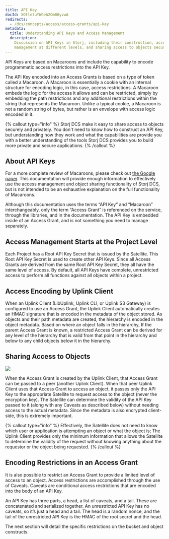 ```yaml
---
title: API Key
docId: XOtletuYWGeA2Om86yvwA
redirects:
  - /dcs/concepts/access/access-grants/api-key
metadata:
  title: Understanding API Keys and Access Management
  description:
    Discussion on API Keys in Storj, including their construction, access
    management at different levels, and sharing access to objects securely.
---
```


API Keys are based on Macaroons and include the capability to encode programmatic access restrictions into the API Key.

The API Key encoded into an Access Grants is based on a type of token called a Macaroon. A Macaroon is essentially a cookie with an internal structure for encoding logic, in this case, access restrictions. A Macaroon embeds the logic for the access it allows and can be restricted, simply by embedding the path restrictions and any additional restrictions within the string that represents the Macaroon. Unlike a typical cookie, a Macaroon is not a random string of bytes, but rather is an envelope with access logic encoded in it.

{% callout type="info"  %}
Storj DCS make it easy to share access to objects securely and privately. You don't need to know how to construct an API Key, but understanding how they work and what the capabilities are provide you with a better understanding of the tools Storj DCS provides you to build more private and secure applications.
{% /callout %}

## About API Keys

For a more complete review of Macaroons, please check out [the Google paper](https://ai.google/research/pubs/pub41892). This documentation will provide enough information to effectively use the access management and object sharing functionality of Storj DCS, but is not intended to be an exhaustive explanation on the full functionality of Macaroons.

Although this documentation uses the terms “API Key” and “Macaroon” interchangeably, only the term “Access Grant” is referenced on the service, through the libraries, and in the documentation. The API Key is embedded inside of an Access Grant, and is not something you need to manage separately.

## Access Management Starts at the Project Level

Each Project has a Root API Key Secret that is issued by the Satellite. This Root API Key Secret is used to create other API Keys. Since all Access Grants are derived from the same Root API Key Secret, they all have the same level of access. By default, all API Keys have complete, unrestricted access to perform all functions against all objects within a project.

## Access Encoding by Uplink Client

When an Uplink Client (LibUplink, Uplink CLI, or Uplink S3 Gateway) is configured to use an Access Grant, the Uplink Client automatically creates an HMAC signature that is encoded in the metadata of the object stored. As objects and their path metadata are created, the hierarchy is encoded in the object metadata. Based on where an object falls in the hierarchy, If the parent Access Grant is known, a restricted Access Grant can be derived for any level of the hierarchy that is valid from that point in the hierarchy and below to any child objects below it in the hierarchy.

## Sharing Access to Objects

![](https://link.storjshare.io/raw/jua7rls6hkx5556qfcmhrqed2tfa/docs/images/MwdavJ1Uhw29KTR0n6XhZ_image.png)

When the Access Grant is created by the Uplink Client, that Access Grant can be passed to a peer (another Uplink Client). When that peer Uplink Client uses that Access Grant to access an object, it passes only the API Key to the appropriate Satellite to request access to the object (never the encryption key). The Satellite can determine the validity of the API Key passed to it (along with any Caveats as described below) without needing access to the actual metadata. Since the metadata is also encrypted client-side, this is extremely important.

{% callout type="info"  %}
Effectively, the Satellite does not need to know which user or application is attempting an object or what the object is; The Uplink Client provides only the minimum information that allows the Satellite to determine the validity of the request without knowing anything about the requestor or the object being requested.&#x20;
{% /callout %}

## Encoding Restrictions in an Access Grant

It is also possible to restrict an Access Grant to provide a limited level of access to an object. Access restrictions are accomplished through the use of Caveats. Caveats are conditional access restrictions that are encoded into the body of an API Key.

An API Key has three parts, a head, a list of caveats, and a tail. These are concatenated and serialized together. An unrestricted API Key has no caveats, so it’s just a head and a tail. The head is a random nonce, and the tail of the unrestricted API Key is the HMAC of the root secret and the head.

The next section will detail the specific restrictions on the bucket and object constructs.
